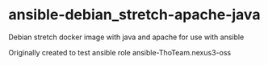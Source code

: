 # ansible-debian_stretch-apache-java
Debian stretch docker image with java and apache for use with ansible

Originally created to test ansible role ansible-ThoTeam.nexus3-oss
